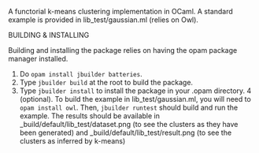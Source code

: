 A functorial k-means clustering implementation in OCaml.
A standard example is provided in lib_test/gaussian.ml (relies on Owl).

BUILDING & INSTALLING

Building and installing the package relies on having the opam package manager
installed.
1. Do `opam install jbuilder batteries`.
2. Type `jbuilder build` at the root to build the package.
3. Type `jbuilder install` to install the package in your .opam directory.
4 (optional).
   To build the example in lib_test/gaussian.ml, you will need to `opam install owl`. Then,
   `jbuilder runtest` should build and run the example. The results should be available
   in _build/default/lib_test/dataset.png (to see the clusters as they have been generated)
   and _build/default/lib_test/result.png (to see the clusters as inferred by k-means)
